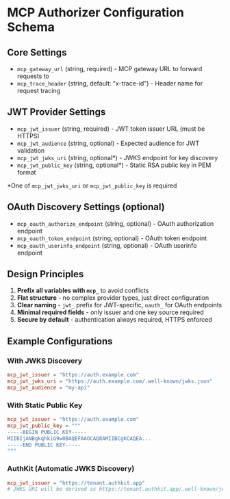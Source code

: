 # MCP Authorizer Configuration Schema

## Core Settings

- `mcp_gateway_url` (string, required) - MCP gateway URL to forward requests to
- `mcp_trace_header` (string, default: "x-trace-id") - Header name for request tracing

## JWT Provider Settings

- `mcp_jwt_issuer` (string, required) - JWT token issuer URL (must be HTTPS)
- `mcp_jwt_audience` (string, optional) - Expected audience for JWT validation
- `mcp_jwt_jwks_uri` (string, optional*) - JWKS endpoint for key discovery
- `mcp_jwt_public_key` (string, optional*) - Static RSA public key in PEM format

*One of `mcp_jwt_jwks_uri` or `mcp_jwt_public_key` is required

## OAuth Discovery Settings (optional)

- `mcp_oauth_authorize_endpoint` (string, optional) - OAuth authorization endpoint
- `mcp_oauth_token_endpoint` (string, optional) - OAuth token endpoint
- `mcp_oauth_userinfo_endpoint` (string, optional) - OAuth userinfo endpoint

## Design Principles

1. **Prefix all variables with `mcp_`** to avoid conflicts
2. **Flat structure** - no complex provider types, just direct configuration
3. **Clear naming** - `jwt_` prefix for JWT-specific, `oauth_` for OAuth endpoints
4. **Minimal required fields** - only issuer and one key source required
5. **Secure by default** - authentication always required, HTTPS enforced

## Example Configurations

### With JWKS Discovery
```toml
mcp_jwt_issuer = "https://auth.example.com"
mcp_jwt_jwks_uri = "https://auth.example.com/.well-known/jwks.json"
mcp_jwt_audience = "my-api"
```

### With Static Public Key
```toml
mcp_jwt_issuer = "https://auth.example.com"
mcp_jwt_public_key = """
-----BEGIN PUBLIC KEY-----
MIIBIjANBgkqhkiG9w0BAQEFAAOCAQ8AMIIBCgKCAQEA...
-----END PUBLIC KEY-----
"""
```

### AuthKit (Automatic JWKS Discovery)
```toml
mcp_jwt_issuer = "https://tenant.authkit.app"
# JWKS URI will be derived as https://tenant.authkit.app/.well-known/jwks.json
```